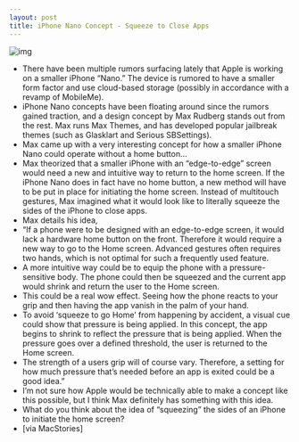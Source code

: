 ```yaml
---
layout: post
title: iPhone Nano Concept - Squeeze to Close Apps
---
```

![img](http://media.idownloadblog.com/wp-content/uploads/2011/02/iPhone-Nano-Squeeze-e1297906416973.png)
* There have been multiple rumors surfacing lately that Apple is working on a smaller iPhone “Nano.” The device is rumored to have a smaller form factor and use cloud-based storage (possibly in accordance with a revamp of MobileMe).
* iPhone Nano concepts have been floating around since the rumors gained traction, and a design concept by Max Rudberg stands out from the rest. Max runs Max Themes, and has developed popular jailbreak themes (such as Glasklart and Serious SBSettings).
* Max came up with a very interesting concept for how a smaller iPhone Nano could operate without a home button…
* Max theorized that a smaller iPhone with an “edge-to-edge” screen would need a new and intuitive way to return to the home screen. If the iPhone Nano does in fact have no home button, a new method will have to be put in place for initiating the home screen. Instead of multitouch gestures, Max imagined what it would look like to literally squeeze the sides of the iPhone to close apps.
* Max details his idea,
* “If a phone were to be designed with an edge-to-edge screen, it would lack a hardware home button on the front. Therefore it would require a new way to go to the Home screen. Advanced gestures often requires two hands, which is not optimal for such a frequently used feature.
* A more intuitive way could be to equip the phone with a pressure-sensitive body. The phone could then be squeezed and the current app would shrink and return the user to the Home screen.
* This could be a real wow effect. Seeing how the phone reacts to your grip and then having the app vanish in the palm of your hand.
* To avoid ‘squeeze to go Home’ from happening by accident, a visual cue could show that pressure is being applied. In this concept, the app begins to shrink to reflect the pressure that is being applied. When the pressure goes over a defined threshold, the user is returned to the Home screen.
* The strength of a users grip will of course vary. Therefore, a setting for how much pressure that’s needed before an app is exited could be a good idea.”
* I’m not sure how Apple would be technically able to make a concept like this possible, but I think Max definitely has something with this idea.
* What do you think about the idea of “squeezing” the sides of an iPhone to initiate the home screen?
* [via MacStories]


